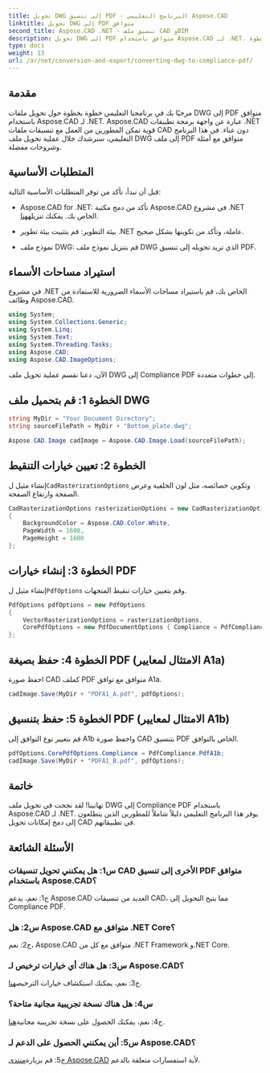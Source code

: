 ```yaml
---
title: تحويل DWG إلى تنسيق PDF - البرنامج التعليمي Aspose.CAD
linktitle: تحويل DWG إلى PDF متوافق
second_title: Aspose.CAD .NET - تنسيق ملف CAD وBIM
description: تحويل DWG إلى PDF متوافق باستخدام Aspose.CAD لـ .NET. اتبع البرنامج التعليمي لدينا للحصول على إرشادات خطوة بخطوة.
type: docs
weight: 13
url: /ar/net/conversion-and-export/converting-dwg-to-compliance-pdf/
---
```

## مقدمة

مرحبًا بك في برنامجنا التعليمي خطوة بخطوة حول تحويل ملفات DWG إلى PDF متوافق باستخدام Aspose.CAD لـ .NET. Aspose.CAD عبارة عن واجهة برمجة تطبيقات .NET قوية تمكن المطورين من العمل مع تنسيقات ملفات CAD دون عناء. في هذا البرنامج التعليمي، سنرشدك خلال عملية تحويل ملف DWG إلى ملف PDF متوافق مع أمثلة وشروحات مفصلة.

## المتطلبات الأساسية

قبل أن نبدأ، تأكد من توفر المتطلبات الأساسية التالية:

-  Aspose.CAD for .NET: تأكد من دمج مكتبة Aspose.CAD في مشروع .NET الخاص بك. يمكنك تنزيله[هنا](https://releases.aspose.com/cad/net/).

- بيئة التطوير: قم بتثبيت بيئة تطوير .NET عاملة، وتأكد من تكوينها بشكل صحيح.

- نموذج ملف DWG: قم بتنزيل نموذج ملف DWG الذي تريد تحويله إلى تنسيق PDF.

## استيراد مساحات الأسماء

في مشروع .NET الخاص بك، قم باستيراد مساحات الأسماء الضرورية للاستفادة من وظائف Aspose.CAD.

```csharp
using System;
using System.Collections.Generic;
using System.Linq;
using System.Text;
using System.Threading.Tasks;
using Aspose.CAD;
using Aspose.CAD.ImageOptions;
```

الآن، دعنا نقسم عملية تحويل ملف DWG إلى Compliance PDF إلى خطوات متعددة.

## الخطوة 1: قم بتحميل ملف DWG

```csharp
string MyDir = "Your Document Directory";
string sourceFilePath = MyDir + "Bottom_plate.dwg";

Aspose.CAD.Image cadImage = Aspose.CAD.Image.Load(sourceFilePath);
```

## الخطوة 2: تعيين خيارات التنقيط

 إنشاء مثيل ل`CadRasterizationOptions` وتكوين خصائصه، مثل لون الخلفية وعرض الصفحة وارتفاع الصفحة.

```csharp
CadRasterizationOptions rasterizationOptions = new CadRasterizationOptions
{
    BackgroundColor = Aspose.CAD.Color.White,
    PageWidth = 1600,
    PageHeight = 1600
};
```

## الخطوة 3: إنشاء خيارات PDF

 إنشاء مثيل ل`PdfOptions` وقم بتعيين خيارات تنقيط المتجهات.

```csharp
PdfOptions pdfOptions = new PdfOptions
{
    VectorRasterizationOptions = rasterizationOptions,
    CorePdfOptions = new PdfDocumentOptions { Compliance = PdfCompliance.PdfA1a }
};
```

## الخطوة 4: حفظ بصيغة PDF (الامتثال لمعايير A1a)

احفظ صورة CAD كملف PDF متوافق مع توافق A1a.

```csharp
cadImage.Save(MyDir + "PDFA1_A.pdf", pdfOptions);
```

## الخطوة 5: حفظ بتنسيق PDF (الامتثال لمعايير A1b)

قم بتغيير نوع التوافق إلى A1b واحفظ صورة CAD بتنسيق PDF الخاص بالتوافق.

```csharp
pdfOptions.CorePdfOptions.Compliance = PdfCompliance.PdfA1b;
cadImage.Save(MyDir + "PDFA1_B.pdf", pdfOptions);
```

## خاتمة

تهانينا! لقد نجحت في تحويل ملف DWG إلى Compliance PDF باستخدام Aspose.CAD لـ .NET. يوفر هذا البرنامج التعليمي دليلاً شاملاً للمطورين الذين يتطلعون إلى دمج إمكانات تحويل CAD في تطبيقاتهم.

## الأسئلة الشائعة

### س1: هل يمكنني تحويل تنسيقات CAD الأخرى إلى تنسيق PDF متوافق باستخدام Aspose.CAD؟

ج1: نعم، يدعم Aspose.CAD العديد من تنسيقات CAD، مما يتيح التحويل إلى Compliance PDF.

### س2: هل Aspose.CAD متوافق مع .NET Core؟

ج2: نعم، Aspose.CAD متوافق مع كل من .NET Framework و.NET Core.

### س3: هل هناك أي خيارات ترخيص لـ Aspose.CAD؟

 ج3: نعم، يمكنك استكشاف خيارات الترخيص[هنا](https://purchase.aspose.com/buy).

### س4: هل هناك نسخة تجريبية مجانية متاحة؟

 ج4: نعم، يمكنك الحصول على نسخة تجريبية مجانية[هنا](https://releases.aspose.com/).

### س5: أين يمكنني الحصول على الدعم لـ Aspose.CAD؟

ج5: قم بزيارة[منتدى Aspose.CAD](https://forum.aspose.com/c/cad/19) لأية استفسارات متعلقة بالدعم.